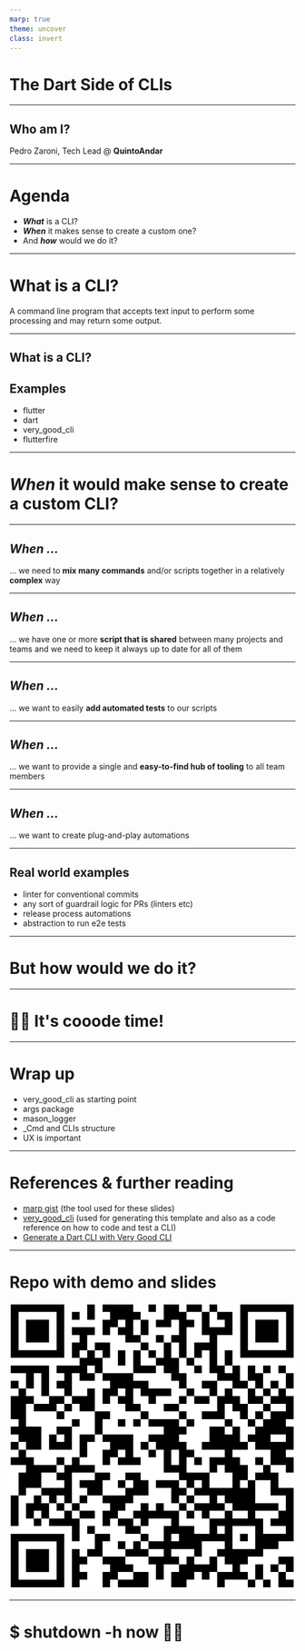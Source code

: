 ```yaml
---
marp: true
theme: uncover
class: invert
---
```


# The **Dart** Side of CLIs

---

## Who am I?

Pedro Zaroni,
Tech Lead @ **QuintoAndar**

---

# Agenda

- ***What*** is a CLI?
- ***When*** it makes sense to create a custom one?
- And ***how*** would we do it?

---

# What is a **CLI**?

A command line program that accepts text input to perform some processing and may return some output.

---

## What is a **CLI**?

## Examples

- flutter
- dart
- very_good_cli
- flutterfire

---

# ***When*** it would make sense to create a custom CLI?

---

## ***When ...***

... we need to **mix many commands** and/or scripts together in a relatively **complex** way

---

## ***When ...***

... we have one or more **script that is shared** between many projects and teams and we need to keep it always up to date for all of them

---

## ***When ...***

... we want to easily **add automated tests** to our scripts

---
## ***When ...***

... we want to provide a single and **easy-to-find hub of tooling** to all team members

---
## ***When ...***

... we want to create plug-and-play automations


---

## Real world examples

- linter for conventional commits
- any sort of guardrail logic for PRs (linters etc)
- release process automations
- abstraction to run e2e tests

---

# But **how** would we do it?

---

# 👩‍💻 It's **cooode** time!

---

# Wrap up

- very_good_cli as starting point
- args package
- mason_logger
- _Cmd and CLIs structure
- UX is important

---

# References & further reading

- [marp gist][1] (the tool used for these slides)
- [very_good_cli][2] (used for generating this template and also as a code reference on how to code and test a CLI)
- [Generate a Dart CLI with Very Good CLI][3]

---

# Repo with demo and slides


![width:400px height:400px](assets/repo_qr_code.png)

---

# $ shutdown -h now 👋🤖

[1]: https://gist.github.com/yhatt/a7d33a306a87ff634df7bb96aab058b5
[2]: https://github.com/VeryGoodOpenSource/very_good_cli
[3]: https://verygood.ventures/blog/generate-command-line-application-cli
